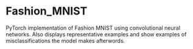 # Fashion_MNIST

PyTorch implementation of Fashion MNIST using convolutional neural networks. Also displays representative examples and show examples of misclassifications the model makes afterwords.
